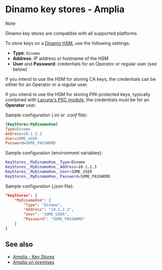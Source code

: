 ﻿# Dinamo key stores - Amplia

> [!NOTE]
> Dinamo key stores are compatible with all supported platforms

To store keys on a [Dinamo HSM](https://www.dinamonetworks.com/en/hardware-security-module-hsm/), use the following settings:

* **Type**: `Dinamo`
* **Address**: IP address or hostname of the HSM
* **User** and **Password**: credentials for an Operator or regular user (see below)

If you intend to use the HSM for storing CA keys, the credentials can be either for an Operator or a regular user.

If you intend to use the HSM for storing PIN-protected keys, typically combined with [Lacuna's PSC module](../../../psc/index.md), the credentials must be for an
**Operator** user.

Sample configuration (*.ini* or *.conf* file):

```ini
[KeyStores:MyDinamoHsm]
Type=Dinamo
Address=10.1.2.3
User=SOME_USER
Password=SOME_PASSWORD
```

Sample configuration (environment variables):

```bash
KeyStores__MyDinamoHsm__Type=Dinamo
KeyStores__MyDinamoHsm__Address=10.1.2.3
KeyStores__MyDinamoHsm__User=SOME_USER
KeyStores__MyDinamoHsm__Password=SOME_PASSWORD
```

Sample configuration (*.json* file):

```json
"KeyStores": {
	"MyDinamoHsm": {
		"Type": "Dinamo",
		"Address": "10.1.2.3",
		"User": "SOME_USER",
		"Password": "SOME_PASSWORD"
	}
}
```

## See also

* [Amplia - Key Stores](index.md)
* [Amplia on premises](../index.md)
